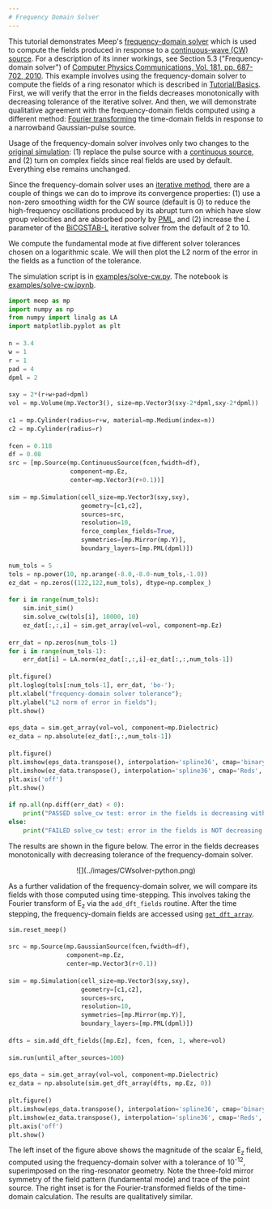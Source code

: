 ```yaml
---
# Frequency Domain Solver
---
```


This tutorial demonstrates Meep's [frequency-domain solver](../Python_User_Interface.md#frequency-domain-solver) which is used to compute the fields produced in response to a [continuous-wave (CW) source](https://en.wikipedia.org/wiki/Continuous_wave). For a description of its inner workings, see Section 5.3 ("Frequency-domain solver") of [Computer Physics Communications, Vol. 181, pp. 687-702, 2010](http://ab-initio.mit.edu/~oskooi/papers/Oskooi10.pdf). This example involves using the frequency-domain solver to compute the fields of a ring resonator which is described in [Tutorial/Basics](Basics.md#modes-of-a-ring-resonator). First, we will verify that the error in the fields decreases monotonically with decreasing tolerance of the iterative solver. And then, we will demonstrate qualitative agreement with the frequency-domain fields computed using a different method: [Fourier transforming](https://en.wikipedia.org/wiki/Discrete_Fourier_transform) the time-domain fields in response to a narrowband Gaussian-pulse source.

Usage of the frequency-domain solver involves only two changes to the [original simulation](https://github.com/NanoComp/meep/blob/master/python/examples/ring.py): (1) replace the pulse source with a [continuous source](../Python_User_Interface.md#continuoussource), and (2) turn on complex fields since real fields are used by default. Everything else remains unchanged.

Since the frequency-domain solver uses an [iterative method](https://en.wikipedia.org/wiki/Iterative_method), there are a couple of things we can do to improve its convergence properties: (1) use a non-zero smoothing width for the CW source (default is 0) to reduce the high-frequency oscillations produced by its abrupt turn on which have slow group velocities and are absorbed poorly by [PML](../Perfectly_Matched_Layer.md), and (2) increase the $L$ parameter of the [BiCGSTAB-L](https://en.wikipedia.org/wiki/Biconjugate_gradient_stabilized_method) iterative solver from the default of 2 to 10.

We compute the fundamental mode at five different solver tolerances chosen on a logarithmic scale. We will then plot the L2 norm of the error in the fields as a function of the tolerance.

The simulation script is in [examples/solve-cw.py](https://github.com/NanoComp/meep/blob/master/python/examples/solve-cw.py). The notebook is [examples/solve-cw.ipynb](https://nbviewer.jupyter.org/github/NanoComp/meep/blob/master/python/examples/solve-cw.ipynb).

```py
import meep as mp
import numpy as np
from numpy import linalg as LA
import matplotlib.pyplot as plt

n = 3.4
w = 1
r = 1
pad = 4
dpml = 2

sxy = 2*(r+w+pad+dpml)
vol = mp.Volume(mp.Vector3(), size=mp.Vector3(sxy-2*dpml,sxy-2*dpml))

c1 = mp.Cylinder(radius=r+w, material=mp.Medium(index=n))
c2 = mp.Cylinder(radius=r)

fcen = 0.118
df = 0.08
src = [mp.Source(mp.ContinuousSource(fcen,fwidth=df),
                 component=mp.Ez,
                 center=mp.Vector3(r+0.1))]

sim = mp.Simulation(cell_size=mp.Vector3(sxy,sxy),
                    geometry=[c1,c2],
                    sources=src,
                    resolution=10,
                    force_complex_fields=True,
                    symmetries=[mp.Mirror(mp.Y)],
                    boundary_layers=[mp.PML(dpml)])

num_tols = 5
tols = np.power(10, np.arange(-8.0,-8.0-num_tols,-1.0))
ez_dat = np.zeros((122,122,num_tols), dtype=np.complex_)

for i in range(num_tols):
    sim.init_sim()
    sim.solve_cw(tols[i], 10000, 10)
    ez_dat[:,:,i] = sim.get_array(vol=vol, component=mp.Ez)

err_dat = np.zeros(num_tols-1)
for i in range(num_tols-1):
    err_dat[i] = LA.norm(ez_dat[:,:,i]-ez_dat[:,:,num_tols-1])

plt.figure()
plt.loglog(tols[:num_tols-1], err_dat, 'bo-');
plt.xlabel("frequency-domain solver tolerance");
plt.ylabel("L2 norm of error in fields");
plt.show()

eps_data = sim.get_array(vol=vol, component=mp.Dielectric)
ez_data = np.absolute(ez_dat[:,:,num_tols-1])

plt.figure()
plt.imshow(eps_data.transpose(), interpolation='spline36', cmap='binary')
plt.imshow(ez_data.transpose(), interpolation='spline36', cmap='Reds', alpha=0.9)
plt.axis('off')
plt.show()

if np.all(np.diff(err_dat) < 0):
    print("PASSED solve_cw test: error in the fields is decreasing with increasing resolution")
else:
    print("FAILED solve_cw test: error in the fields is NOT decreasing with increasing resolution")
```

The results are shown in the figure below. The error in the fields decreases monotonically with decreasing tolerance of the frequency-domain solver.

<center>
![](../images/CWsolver-python.png)
</center>

As a further validation of the frequency-domain solver, we will compare its fields with those computed using time-stepping. This involves taking the Fourier transform of E<sub>z</sub> via the `add_dft_fields` routine. After the time stepping, the frequency-domain fields are accessed using [`get_dft_array`](../Python_User_Interface.md#array-slices).

```py
sim.reset_meep()

src = mp.Source(mp.GaussianSource(fcen,fwidth=df),
                component=mp.Ez,
                center=mp.Vector3(r+0.1))

sim = mp.Simulation(cell_size=mp.Vector3(sxy,sxy),
                    geometry=[c1,c2],
                    sources=src,
                    resolution=10,
                    symmetries=[mp.Mirror(mp.Y)],
                    boundary_layers=[mp.PML(dpml)])

dfts = sim.add_dft_fields([mp.Ez], fcen, fcen, 1, where=vol)

sim.run(until_after_sources=100)

eps_data = sim.get_array(vol=vol, component=mp.Dielectric)
ez_data = np.absolute(sim.get_dft_array(dfts, mp.Ez, 0))

plt.figure()
plt.imshow(eps_data.transpose(), interpolation='spline36', cmap='binary')
plt.imshow(ez_data.transpose(), interpolation='spline36', cmap='Reds', alpha=0.9)
plt.axis('off')
plt.show()
```

The left inset of the figure above shows the magnitude of the scalar E<sub>z</sub> field, computed using the frequency-domain solver with a tolerance of 10<sup>-12</sup>, superimposed on the ring-resonator geometry. Note the three-fold mirror symmetry of the field pattern (fundamental mode) and trace of the point source. The right inset is for the Fourier-transformed fields of the time-domain calculation. The results are qualitatively similar.
